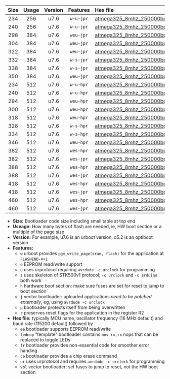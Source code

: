 |Size|Usage|Version|Features|Hex file|
|:-:|:-:|:-:|:-:|:--|
|234|256|u7.6|`w-u-jpr`|[atmega325_8mhz_250000bps_ur_vbl.hex](https://raw.githubusercontent.com/stefanrueger/urboot/main/atmega325_8mhz_250000bps_ur_vbl.hex)|
|240|256|u7.6|`w-u-jpr`|[atmega325_8mhz_250000bps_lednop_ur_vbl.hex](https://raw.githubusercontent.com/stefanrueger/urboot/main/atmega325_8mhz_250000bps_lednop_ur_vbl.hex)|
|298|384|u7.6|`weu-jpr`|[atmega325_8mhz_250000bps_ee_ur_vbl.hex](https://raw.githubusercontent.com/stefanrueger/urboot/main/atmega325_8mhz_250000bps_ee_ur_vbl.hex)|
|304|384|u7.6|`weu-jpr`|[atmega325_8mhz_250000bps_ee_lednop_ur_vbl.hex](https://raw.githubusercontent.com/stefanrueger/urboot/main/atmega325_8mhz_250000bps_ee_lednop_ur_vbl.hex)|
|322|384|u7.6|`weu-jpr`|[atmega325_8mhz_250000bps_ee_lednop_fr_ur_vbl.hex](https://raw.githubusercontent.com/stefanrueger/urboot/main/atmega325_8mhz_250000bps_ee_lednop_fr_ur_vbl.hex)|
|332|384|u7.6|`w-s-jpr`|[atmega325_8mhz_250000bps_vbl.hex](https://raw.githubusercontent.com/stefanrueger/urboot/main/atmega325_8mhz_250000bps_vbl.hex)|
|338|384|u7.6|`w-s-jpr`|[atmega325_8mhz_250000bps_lednop_vbl.hex](https://raw.githubusercontent.com/stefanrueger/urboot/main/atmega325_8mhz_250000bps_lednop_vbl.hex)|
|350|384|u7.6|`weu-jpr`|[atmega325_8mhz_250000bps_ee_lednop_fr_ce_ur_vbl.hex](https://raw.githubusercontent.com/stefanrueger/urboot/main/atmega325_8mhz_250000bps_ee_lednop_fr_ce_ur_vbl.hex)|
|234|512|u7.6|`w-u-hpr`|[atmega325_8mhz_250000bps_ur.hex](https://raw.githubusercontent.com/stefanrueger/urboot/main/atmega325_8mhz_250000bps_ur.hex)|
|240|512|u7.6|`w-u-hpr`|[atmega325_8mhz_250000bps_lednop_ur.hex](https://raw.githubusercontent.com/stefanrueger/urboot/main/atmega325_8mhz_250000bps_lednop_ur.hex)|
|294|512|u7.6|`weu-hpr`|[atmega325_8mhz_250000bps_ee_ur.hex](https://raw.githubusercontent.com/stefanrueger/urboot/main/atmega325_8mhz_250000bps_ee_ur.hex)|
|300|512|u7.6|`weu-hpr`|[atmega325_8mhz_250000bps_ee_lednop_ur.hex](https://raw.githubusercontent.com/stefanrueger/urboot/main/atmega325_8mhz_250000bps_ee_lednop_ur.hex)|
|318|512|u7.6|`weu-hpr`|[atmega325_8mhz_250000bps_ee_lednop_fr_ur.hex](https://raw.githubusercontent.com/stefanrueger/urboot/main/atmega325_8mhz_250000bps_ee_lednop_fr_ur.hex)|
|328|512|u7.6|`w-s-hpr`|[atmega325_8mhz_250000bps.hex](https://raw.githubusercontent.com/stefanrueger/urboot/main/atmega325_8mhz_250000bps.hex)|
|334|512|u7.6|`w-s-hpr`|[atmega325_8mhz_250000bps_lednop.hex](https://raw.githubusercontent.com/stefanrueger/urboot/main/atmega325_8mhz_250000bps_lednop.hex)|
|346|512|u7.6|`weu-hpr`|[atmega325_8mhz_250000bps_ee_lednop_fr_ce_ur.hex](https://raw.githubusercontent.com/stefanrueger/urboot/main/atmega325_8mhz_250000bps_ee_lednop_fr_ce_ur.hex)|
|382|512|u7.6|`wes-hpr`|[atmega325_8mhz_250000bps_ee.hex](https://raw.githubusercontent.com/stefanrueger/urboot/main/atmega325_8mhz_250000bps_ee.hex)|
|382|512|u7.6|`wes-jpr`|[atmega325_8mhz_250000bps_ee_vbl.hex](https://raw.githubusercontent.com/stefanrueger/urboot/main/atmega325_8mhz_250000bps_ee_vbl.hex)|
|388|512|u7.6|`wes-hpr`|[atmega325_8mhz_250000bps_ee_lednop.hex](https://raw.githubusercontent.com/stefanrueger/urboot/main/atmega325_8mhz_250000bps_ee_lednop.hex)|
|388|512|u7.6|`wes-jpr`|[atmega325_8mhz_250000bps_ee_lednop_vbl.hex](https://raw.githubusercontent.com/stefanrueger/urboot/main/atmega325_8mhz_250000bps_ee_lednop_vbl.hex)|
|418|512|u7.6|`wes-hpr`|[atmega325_8mhz_250000bps_ee_lednop_fr.hex](https://raw.githubusercontent.com/stefanrueger/urboot/main/atmega325_8mhz_250000bps_ee_lednop_fr.hex)|
|418|512|u7.6|`wes-jpr`|[atmega325_8mhz_250000bps_ee_lednop_fr_vbl.hex](https://raw.githubusercontent.com/stefanrueger/urboot/main/atmega325_8mhz_250000bps_ee_lednop_fr_vbl.hex)|
|460|512|u7.6|`wes-hpr`|[atmega325_8mhz_250000bps_ee_lednop_fr_ce.hex](https://raw.githubusercontent.com/stefanrueger/urboot/main/atmega325_8mhz_250000bps_ee_lednop_fr_ce.hex)|
|460|512|u7.6|`wes-jpr`|[atmega325_8mhz_250000bps_ee_lednop_fr_ce_vbl.hex](https://raw.githubusercontent.com/stefanrueger/urboot/main/atmega325_8mhz_250000bps_ee_lednop_fr_ce_vbl.hex)|

- **Size:** Bootloader code size including small table at top end
- **Useage:** How many bytes of flash are needed, ie, HW boot section or a multiple of the page size
- **Version:** For example, u7.6 is an urboot version, o5.2 is an optiboot version
- **Features:**
  + `w` urboot provides `pgm_write_page(sram, flash)` for the application at `FLASHEND-4+1`
  + `e` EEPROM read/write support
  + `u` uses urprotocol requiring `avrdude -c urclock` for programming
  + `s` uses skeleton of STK500v1 protocol; `-c urclock` and `-c arduino` both work
  + `h` hardware boot section: make sure fuses are set for reset to jump to boot section
  + `j` vector bootloader: uploaded applications *need to be patched externally*, eg, using `avrdude -c urclock`
  + `p` bootloader protects itself from being overwritten
  + `r` preserves reset flags for the application in the register R2
- **Hex file:** typically MCU name, oscillator frequency (16 MHz default) and baud rate (115200 default) followed by
  + `ee` bootloader supports EEPROM read/write
  + `lednop` "template" bootloader contains `mov rx,rx` nops that can be replaced to toggle LEDs
  + `fr` bootloader provides non-essential code for smoother error handing
  + `ce` bootloader provides a chip erase command
  + `ur` uses urprotocol and requires `avrdude -c urclock` for programming
  + `vbl` vector bootloader: set fuses to jump to reset, not the HW boot section
